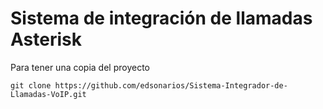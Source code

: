 # Sistema de integración de llamadas Asterisk

Para tener una copia del proyecto

    git clone https://github.com/edsonarios/Sistema-Integrador-de-Llamadas-VoIP.git

   
